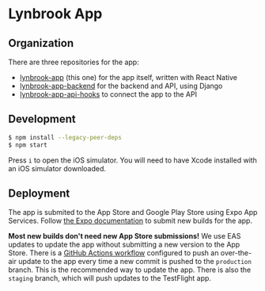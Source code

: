 # Lynbrook App

## Organization

There are three repositories for the app:

- [lynbrook-app] (this one) for the app itself, written with React Native
- [lynbrook-app-backend] for the backend and API, using Django
- [lynbrook-app-api-hooks] to connect the app to the API

## Development

```bash
$ npm install --legacy-peer-deps
$ npm start
```

Press `i` to open the iOS simulator. You will need to have Xcode installed with an iOS simulator downloaded.

## Deployment

The app is submited to the App Store and Google Play Store using Expo App Services. Follow [the Expo documentation](https://docs.expo.dev/submit/) to submit new builds for the app.

**Most new builds don't need new App Store submissions!** We use EAS updates to update the app without submitting a new version to the App Store. There is a [GitHub Actions workflow] configured to push an over-the-air update to the app every time a new commit is pushed to the `production` branch. This is the recommended way to update the app. There is also the `staging` branch, which will push updates to the TestFlight app.

[lynbrook-app]: https://github.com/lynbrookhs/lynbrook-app
[lynbrook-app-backend]: https://github.com/lynbrookhs/lynbrook-app-backend
[lynbrook-app-api-hooks]: https://github.com/lynbrookhs/lynbrook-app-api-hooks
[github actions workflow]: https://github.com/lynbrookhs/lynbrook-app/blob/master/.github/workflows/ci.yml
